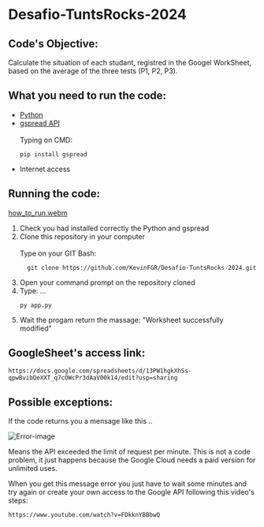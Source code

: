 # Desafio-TuntsRocks-2024

## Code's Objective:

<p>Calculate the situation of each studant, registred in the Googel WorkSheet, based on the average of the three tests (P1, P2, P3).</p>

## What you need to run the code:

<ul>
  <li><a href='https://www.python.org/downloads/'>Python</a></li>
  <li><a href='https://docs.gspread.org/en/v6.0.0/'>gspread API</a></li>
  <br />Typing on CMD:
  
  ```
  pip install gspread
  ```
  
  <li>Internet access</li>
</ul>

## Running the code:

[how_to_run.webm](https://github.com/KevinFGR/Desafio-TuntsRocks-2024/assets/109561598/6570b0d8-ddb0-42ee-ac7b-c666c1cafa0b)


<ol>
  <li>Check you had installed correctly the Python and gspread</li>
  <li>Clone this repository in your computer</li>
  <br/> Type on your GIT Bash:
  
  ```
    git clone https://github.com/KevinFGR/Desafio-TuntsRocks-2024.git
  ```
  <li>Open your command prompt on the repository cloned</li>
  <li>Type: ...</li>

  ```
  py app.py
  ```
  <li>Wait the progam return the massage: "Worksheet successfully modified"</li>
</ol>

## GoogleSheet's access link:

```
https://docs.google.com/spreadsheets/d/13PW1hgkXhSs-qpwBvibQeXXT_q7cOWcPr3dAaV00k14/edit?usp=sharing
```

## Possible exceptions:
<p>If the code returns you a mensage like this ..</p>

![Error-image](https://github.com/KevinFGR/Desafio-TuntsRocks-2024/assets/109561598/4f967933-c7dc-46e1-80b2-4a1be0a1a1ee)

<p>Means the API exceeded the limit of request per minute. This is not a code problem, it just happens because the Google Cloud needs a paid version for unlimited uses.</p>
<p>When you get this message error you just have to wait some minutes and try again or create your own access to the Google API following this video's steps:</p>

```
https://www.youtube.com/watch?v=FDkknYBBbwQ
```
